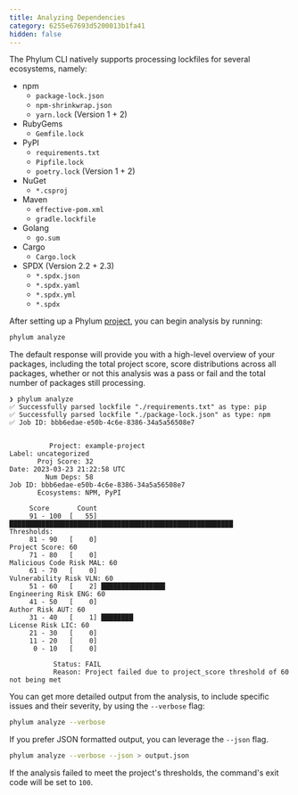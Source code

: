 ```yaml
---
title: Analyzing Dependencies
category: 6255e67693d5200013b1fa41
hidden: false
---
```


The Phylum CLI natively supports processing lockfiles for several ecosystems, namely:
* npm
  * `package-lock.json`
  * `npm-shrinkwrap.json`
  * `yarn.lock` (Version 1 + 2)
* RubyGems
  * `Gemfile.lock`
* PyPI
  * `requirements.txt`
  * `Pipfile.lock`
  * `poetry.lock` (Version 1 + 2)
* NuGet
  * `*.csproj`
* Maven
  * `effective-pom.xml`
  * `gradle.lockfile`
* Golang
  * `go.sum`
* Cargo
  * `Cargo.lock`
* SPDX (Version 2.2 + 2.3)
  * `*.spdx.json`
  * `*.spdx.yaml`
  * `*.spdx.yml`
  * `*.spdx`

After setting up a Phylum [project](https://docs.phylum.io/docs/phylum_init), you can begin analysis by running:

```sh
phylum analyze
```

The default response will provide you with a high-level overview of your packages, including the total project score, score distributions across all packages, whether or not this analysis was a pass or fail and the total number of packages still processing.

```console
❯ phylum analyze
✅ Successfully parsed lockfile "./requirements.txt" as type: pip
✅ Successfully parsed lockfile "./package-lock.json" as type: npm
✅ Job ID: bbb6edae-e50b-4c6e-8386-34a5a56508e7


          Project: example-project                                         Label: uncategorized
       Proj Score: 32                                                       Date: 2023-03-23 21:22:58 UTC
         Num Deps: 58                                                     Job ID: bbb6edae-e50b-4c6e-8386-34a5a56508e7
       Ecosystems: NPM, PyPI

     Score       Count
     91 - 100  [   55] ████████████████████████████████████████████████████████                        Thresholds:
     81 - 90   [    0]                                                                              Project Score: 60
     71 - 80   [    0]                                                                    Malicious Code Risk MAL: 60
     61 - 70   [    0]                                                                     Vulnerability Risk VLN: 60
     51 - 60   [    2] ████████████████                                                      Engineering Risk ENG: 60
     41 - 50   [    0]                                                                            Author Risk AUT: 60
     31 - 40   [    1] ████████                                                                  License Risk LIC: 60
     21 - 30   [    0]
     11 - 20   [    0]
      0 - 10   [    0]

           Status: FAIL
           Reason: Project failed due to project_score threshold of 60 not being met
```

You can get more detailed output from the analysis, to include specific issues and their severity, by using the `--verbose` flag:

```sh
phylum analyze --verbose
```

If you prefer JSON formatted output, you can leverage the `--json` flag.

```sh
phylum analyze --verbose --json > output.json
```

If the analysis failed to meet the project's thresholds, the command's exit code will be set to `100`.
